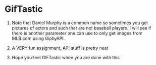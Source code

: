 # GifTastic

1. Note that Daniel Murphy is a common name so sometimes you get pictures of actors and such that are not baseball players. I will see if there is another parameter one can use to only get images from MLB.com using GiphyAPI.


3. A VERY fun assignment, API stuff is pretty neat 

4. Hope you feel GIFTastic when you are done with this
